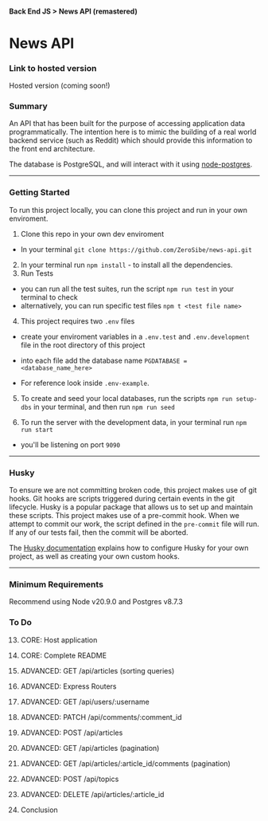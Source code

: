 #### Back End JS > News API (remastered)

# News API

### Link to hosted version

Hosted version (coming soon!)

### Summary

An API that has been built for the purpose of accessing application data programmatically. The intention here is to mimic the building of a real world backend service (such as Reddit) which should provide this information to the front end architecture.

The database is PostgreSQL, and will interact with it using [node-postgres](https://node-postgres.com/).

---

### Getting Started

To run this project locally, you can clone this project and run in your own enviroment.

1. Clone this repo in your own dev enviroment

- In your terminal `git clone https://github.com/ZeroSibe/news-api.git `

2. In your terminal run `npm install` - to install all the dependencies.
3. Run Tests

- you can run all the test suites, run the script `npm run test` in your terminal to check
- alternatively, you can run specific test files `npm t <test file name>`

4. This project requires two `.env` files

- create your enviroment variables in a `.env.test` and `.env.development` file in the root directory of this project

- into each file add the database name `PGDATABASE = <database_name_here>`

- For reference look inside `.env-example`.

5. To create and seed your local databases, run the scripts `npm run setup-dbs` in your terminal, and then run `npm run seed`

6. To run the server with the development data, in your terminal run `npm run start`

- you'll be listening on port `9090`

---

### Husky

To ensure we are not committing broken code, this project makes use of git hooks. Git hooks are scripts triggered during certain events in the git lifecycle. Husky is a popular package that allows us to set up and maintain these scripts. This project makes use of a pre-commit hook. When we attempt to commit our work, the script defined in the `pre-commit` file will run. If any of our tests fail, then the commit will be aborted.

The [Husky documentation](https://typicode.github.io/husky/#/) explains how to configure Husky for your own project, as well as creating your own custom hooks.

---

### Minimum Requirements

Recommend using Node v20.9.0 and Postgres v8.7.3

### To Do

13. CORE: Host application

14. CORE: Complete README

15. ADVANCED: GET /api/articles (sorting queries)

16. ADVANCED: Express Routers

17. ADVANCED: GET /api/users/:username

18. ADVANCED: PATCH /api/comments/:comment_id

19. ADVANCED: POST /api/articles

20. ADVANCED: GET /api/articles (pagination)

21. ADVANCED: GET /api/articles/:article_id/comments (pagination)

22. ADVANCED: POST /api/topics

23. ADVANCED: DELETE /api/articles/:article_id

24. Conclusion
